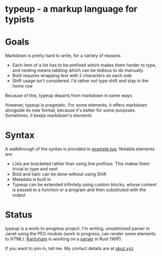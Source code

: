 # typeup - a markup language for typists
# Goals

Markdown is pretty hard to write, for a variety of reasons

+ Each item of a list has to be prefixed which makes them harder to type, and nesting means tabbing which can be tedious to do manually.
+ Bold requires wrapping text with 2 characters on each side
+ Shift usage isn't considered. I'd rather not type shift and stay in the home row

Because of this, typeup departs from markdown in some ways

However, typeup is pragmatic. For some elements, it offers markdown alongside its new format, because it's better for some purposes. Sometimes, it keeps markdown's elements

# Syntax

A walkthrough of the syntax is provided in [example.tup](https://git.sr.ht/~skuzzymiglet/typeup/tree/master/item/example.tup). Notable elements are:

+ Lists are bracketed rather than using line prefixes. This makes them trivial to type and nest
+ Bold and italic can be done without using Shift
+ Metadata is built in
+ Typeup can be extended infinitely using custom blocks, whose content is passed to a function or a program and then substituted with the output

# Status

typeup is a work-in-progress project. I'm writing, unoptimized parser in Janet using the PEG module (work in progress, can render some elements to HTML). [Karityham](https://github.com/Karitham) is working on a [parser](https://github.com/Karitham/typeup) in Rust (WIP).

If you want to join in, tell me. My contact details are at [skuz.xyz](https://skuz.xyz/)
